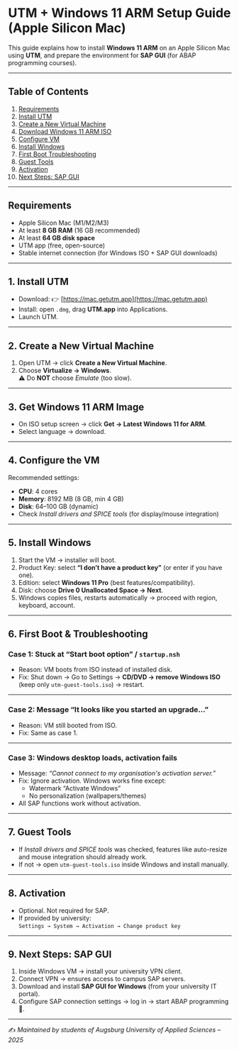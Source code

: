 # UTM + Windows 11 ARM Setup Guide (Apple Silicon Mac)

This guide explains how to install **Windows 11 ARM** on an Apple Silicon Mac using **UTM**, and prepare the environment for **SAP GUI** (for ABAP programming courses).  

---

## Table of Contents
1. [Requirements](#requirements)  
2. [Install UTM](#1-install-utm)  
3. [Create a New Virtual Machine](#2-create-a-new-virtual-machine)  
4. [Download Windows 11 ARM ISO](#3-get-windows-11-arm-image)  
5. [Configure VM](#4-configure-the-vm)  
6. [Install Windows](#5-install-windows)  
7. [First Boot Troubleshooting](#6-first-boot--troubleshooting)  
8. [Guest Tools](#7-guest-tools)  
9. [Activation](#8-activation)  
10. [Next Steps: SAP GUI](#9-next-steps-sap-gui)  

---

## Requirements
- Apple Silicon Mac (M1/M2/M3)  
- At least **8 GB RAM** (16 GB recommended)  
- At least **64 GB disk space**  
- UTM app (free, open-source)  
- Stable internet connection (for Windows ISO + SAP GUI downloads)  

---

## 1. Install UTM
- Download: 👉 [https://mac.getutm.app](https://mac.getutm.app)  
- Install: open `.dmg`, drag **UTM.app** into Applications.  
- Launch UTM.  

---

## 2. Create a New Virtual Machine
1. Open UTM → click **Create a New Virtual Machine**.  
2. Choose **Virtualize → Windows**.  
   ⚠️ Do **NOT** choose *Emulate* (too slow).  

---

## 3. Get Windows 11 ARM Image
- On ISO setup screen → click **Get → Latest Windows 11 for ARM**.  
- Select language → download.  

---

## 4. Configure the VM
Recommended settings:  
- **CPU**: 4 cores  
- **Memory**: 8192 MB (8 GB, min 4 GB)  
- **Disk**: 64–100 GB (dynamic)  
- Check *Install drivers and SPICE tools* (for display/mouse integration) 

---

## 5. Install Windows
1. Start the VM → installer will boot.  
2. Product Key: select **“I don’t have a product key”** (or enter if you have one).  
3. Edition: select **Windows 11 Pro** (best features/compatibility).  
4. Disk: choose **Drive 0 Unallocated Space → Next**.  
5. Windows copies files, restarts automatically → proceed with region, keyboard, account.  

---

## 6. First Boot & Troubleshooting

### Case 1: Stuck at “Start boot option” / `startup.nsh`
- Reason: VM boots from ISO instead of installed disk.  
- Fix: Shut down → Go to Settings → **CD/DVD → remove Windows ISO** (keep only `utm-guest-tools.iso`) → restart.  

---

### Case 2: Message “It looks like you started an upgrade…”
- Reason: VM still booted from ISO.  
- Fix: Same as case 1. 

---

### Case 3: Windows desktop loads, activation fails  
- Message: *“Cannot connect to my organisation's activation server.”*  
- Fix: Ignore activation. Windows works fine except:  
  - Watermark “Activate Windows”  
  - No personalization (wallpapers/themes)  
- All SAP functions work without activation.  

---

## 7. Guest Tools
- If *Install drivers and SPICE tools* was checked, features like auto-resize and mouse integration should already work.
- If not → open `utm-guest-tools.iso` inside Windows and install manually.  

---

## 8. Activation
- Optional. Not required for SAP.  
- If provided by university:  
  `Settings → System → Activation → Change product key`  

---

## 9. Next Steps: SAP GUI
1. Inside Windows VM → install your university VPN client.
2. Connect VPN → ensures access to campus SAP servers.  
3. Download and install **SAP GUI for Windows** (from your university IT portal).  
4. Configure SAP connection settings → log in → start ABAP programming 🎉.  

---

✍️ *Maintained by students of Augsburg University of Applied Sciences – 2025*  
